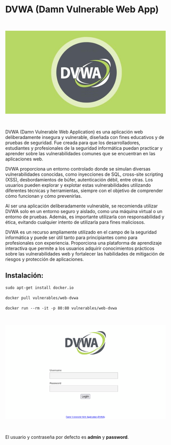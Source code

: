 # DVWA (Damn Vulnerable Web App)

<br>

<p align="center">
<img src="./Img/logo.jpg">
</p>

<br>

DVWA (Damn Vulnerable Web Application) es una aplicación web deliberadamente insegura y vulnerable, diseñada con fines educativos y de pruebas de seguridad. Fue creada para que los desarrolladores, estudiantes y profesionales de la seguridad informática puedan practicar y aprender sobre las vulnerabilidades comunes que se encuentran en las aplicaciones web.

DVWA proporciona un entorno controlado donde se simulan diversas vulnerabilidades conocidas, como inyecciones de SQL, cross-site scripting (XSS), desbordamientos de búfer, autenticación débil, entre otras. Los usuarios pueden explorar y explotar estas vulnerabilidades utilizando diferentes técnicas y herramientas, siempre con el objetivo de comprender cómo funcionan y cómo prevenirlas.

Al ser una aplicación deliberadamente vulnerable, se recomienda utilizar DVWA solo en un entorno seguro y aislado, como una máquina virtual o un entorno de pruebas. Además, es importante utilizarla con responsabilidad y ética, evitando cualquier intento de utilizarla para fines maliciosos.

DVWA es un recurso ampliamente utilizado en el campo de la seguridad informática y puede ser útil tanto para principiantes como para profesionales con experiencia. Proporciona una plataforma de aprendizaje interactiva que permite a los usuarios adquirir conocimientos prácticos sobre las vulnerabilidades web y fortalecer las habilidades de mitigación de riesgos y protección de aplicaciones.

## Instalación:

```
sudo apt-get install docker.io

docker pull vulnerables/web-dvwa

docker run --rm -it -p 80:80 vulnerables/web-dvwa
```

<br>

<p align="center">
<img src="./Img/Login.png">
</p>

<br>

El usuario y contraseña por defecto es **admin** y **password**.